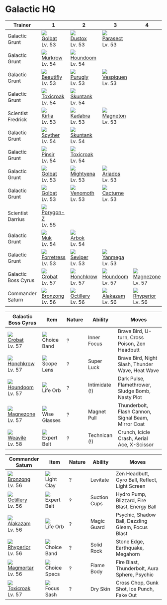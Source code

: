 # Galactic HQ

Trainer             | 1                                    | 2                                    | 3                                    | 4                                    | 5                                    | 6                                    
---                 | ---                                  | ---                                  | ---                                  | ---                                  | ---                                  | ---                                  
Galactic Grunt      | ![][042]<br> [Golbat]<br> Lv. 53     | ![][269]<br> [Dustox]<br> Lv. 53     | ![][047]<br> [Parasect]<br> Lv. 53   
Galactic Grunt      | ![][198]<br> [Murkrow]<br> Lv. 54    | ![][229]<br> [Houndoom]<br> Lv. 54   
Galactic Grunt      | ![][267]<br> [Beautifly]<br> Lv. 53  | ![][432]<br> [Purugly]<br> Lv. 53    | ![][416]<br> [Vespiquen]<br> Lv. 53  
Galactic Grunt      | ![][454]<br> [Toxicroak]<br> Lv. 54  | ![][435]<br> [Skuntank]<br> Lv. 54   
Scientist Fredrick  | ![][281]<br> [Kirlia]<br> Lv. 53     | ![][064]<br> [Kadabra]<br> Lv. 53    | ![][082]<br> [Magneton]<br> Lv. 53   
Galactic Grunt      | ![][123]<br> [Scyther]<br> Lv. 54    | ![][435]<br> [Skuntank]<br> Lv. 54   
Galactic Grunt      | ![][127]<br> [Pinsir]<br> Lv. 54     | ![][454]<br> [Toxicroak]<br> Lv. 54  
Galactic Grunt      | ![][042]<br> [Golbat]<br> Lv. 53     | ![][262]<br> [Mightyena]<br> Lv. 53  | ![][168]<br> [Ariados]<br> Lv. 53    
Galactic Grunt      | ![][042]<br> [Golbat]<br> Lv. 53     | ![][049]<br> [Venomoth]<br> Lv. 53   | ![][332]<br> [Cacturne]<br> Lv. 53   
Scientist Darrius   | ![][474]<br> [Porygon-Z]<br> Lv. 55  
Galactic Grunt      | ![][089]<br> [Muk]<br> Lv. 54        | ![][024]<br> [Arbok]<br> Lv. 54      
Galactic Grunt      | ![][205]<br> [Forretress]<br> Lv. 53 | ![][336]<br> [Seviper]<br> Lv. 53    | ![][469]<br> [Yanmega]<br> Lv. 53    
Galactic Boss Cyrus | ![][169]<br> [Crobat]<br> Lv. 57     | ![][430]<br> [Honchkrow]<br> Lv. 57  | ![][229]<br> [Houndoom]<br> Lv. 57   | ![][462]<br> [Magnezone]<br> Lv. 57  | ![][461]<br> [Weavile]<br> Lv. 58    
Commander Saturn    | ![][437]<br> [Bronzong]<br> Lv. 56   | ![][224]<br> [Octillery]<br> Lv. 56  | ![][065]<br> [Alakazam]<br> Lv. 56   | ![][464]<br> [Rhyperior]<br> Lv. 56  | ![][467]<br> [Magmortar]<br> Lv. 56  | ![][454]<br> [Toxicroak]<br> Lv. 57  

Galactic Boss Cyrus                 | Item                               | Nature | Ability        | Moves                                              
---                                 | ---                                | --- | ---            | ---                                                
![][169]<br> [Crobat]<br> Lv. 57    | ![][choice-band]<br> Choice Band   | ? | Inner Focus    | Brave Bird, U-turn, Cross Poison, Zen Headbutt     
![][430]<br> [Honchkrow]<br> Lv. 57 | ![][scope-lens]<br> Scope Lens     | ? | Super Luck     | Brave Bird, Night Slash, Thunder Wave, Heat Wave   
![][229]<br> [Houndoom]<br> Lv. 57  | ![][life-orb]<br> Life Orb         | ? | Intimidate (!) | Dark Pulse, Flamethrower, Sludge Bomb, Nasty Plot  
![][462]<br> [Magnezone]<br> Lv. 57 | ![][wise-glasses]<br> Wise Glasses | ? | Magnet Pull    | Thunderbolt, Flash Cannon, Signal Beam, Mirror Coat
![][461]<br> [Weavile]<br> Lv. 58   | ![][expert-belt]<br> Expert Belt   | ? | Technican (!)  | Crunch, Icicle Crash, Aerial Ace, X-Scissor        

Commander Saturn                    | Item                               | Nature | Ability      | Moves                                            
---                                 | ---                                | --- | ---          | ---                                              
![][437]<br> [Bronzong]<br> Lv. 56  | ![][light-clay]<br> Light Clay     | ? | Levitate     | Zen Headbutt, Gyro Ball, Reflect, Light Screen   
![][224]<br> [Octillery]<br> Lv. 56 | ![][expert-belt]<br> Expert Belt   | ? | Suction Cups | Hydro Pump, Blizzard, Fire Blast, Energy Ball    
![][065]<br> [Alakazam]<br> Lv. 56  | ![][life-orb]<br> Life Orb         | ? | Magic Guard  | Psychic, Shadow Ball, Dazzling Gleam, Focus Blast
![][464]<br> [Rhyperior]<br> Lv. 56 | ![][choice-band]<br> Choice Band   | ? | Solid Rock   | Stone Edge, Earthquake, Megahorn                 
![][467]<br> [Magmortar]<br> Lv. 56 | ![][choice-specs]<br> Choice Specs | ? | Flame Body   | Fire Blast, Thunderbolt, Aura Sphere, Psychic    
![][454]<br> [Toxicroak]<br> Lv. 57 | ![][focus-sash]<br> Focus Sash     | ? | Dry Skin     | Cross Chop, Gunk Shot, Ice Punch, Fake Out       


[Arbok]: /pokemon_changes/024/
[Golbat]: /pokemon_changes/042/
[Parasect]: /pokemon_changes/047/
[Venomoth]: /pokemon_changes/049/
[Kadabra]: /pokemon_changes/064/
[Alakazam]: /pokemon_changes/065/
[Magneton]: /pokemon_changes/082/
[Muk]: /pokemon_changes/089/
[Scyther]: /pokemon_changes/123/
[Pinsir]: /pokemon_changes/127/
[Ariados]: /pokemon_changes/168/
[Crobat]: /pokemon_changes/169/
[Murkrow]: /pokemon_changes/198/
[Forretress]: /pokemon_changes/205/
[Octillery]: /pokemon_changes/224/
[Houndoom]: /pokemon_changes/229/
[Mightyena]: /pokemon_changes/262/
[Beautifly]: /pokemon_changes/267/
[Dustox]: /pokemon_changes/269/
[Kirlia]: /pokemon_changes/281/
[Cacturne]: /pokemon_changes/332/
[Seviper]: /pokemon_changes/336/
[Vespiquen]: /pokemon_changes/416/
[Honchkrow]: /pokemon_changes/430/
[Purugly]: /pokemon_changes/432/
[Skuntank]: /pokemon_changes/435/
[Bronzong]: /pokemon_changes/437/
[Toxicroak]: /pokemon_changes/454/
[Weavile]: /pokemon_changes/461/
[Magnezone]: /pokemon_changes/462/
[Rhyperior]: /pokemon_changes/464/
[Magmortar]: /pokemon_changes/467/
[Yanmega]: /pokemon_changes/469/
[Porygon-Z]: /pokemon_changes/474/
[choice-band]: /img/items/choice-band.png
[choice-specs]: /img/items/choice-specs.png
[expert-belt]: /img/items/expert-belt.png
[focus-sash]: /img/items/focus-sash.png
[life-orb]: /img/items/life-orb.png
[light-clay]: /img/items/light-clay.png
[scope-lens]: /img/items/scope-lens.png
[wise-glasses]: /img/items/wise-glasses.png
[024]: /img/pokemon/024.png
[042]: /img/pokemon/042.png
[047]: /img/pokemon/047.png
[049]: /img/pokemon/049.png
[064]: /img/pokemon/064.png
[065]: /img/pokemon/065.png
[082]: /img/pokemon/082.png
[089]: /img/pokemon/089.png
[123]: /img/pokemon/123.png
[127]: /img/pokemon/127.png
[168]: /img/pokemon/168.png
[169]: /img/pokemon/169.png
[198]: /img/pokemon/198.png
[205]: /img/pokemon/205.png
[224]: /img/pokemon/224.png
[229]: /img/pokemon/229.png
[262]: /img/pokemon/262.png
[267]: /img/pokemon/267.png
[269]: /img/pokemon/269.png
[281]: /img/pokemon/281.png
[332]: /img/pokemon/332.png
[336]: /img/pokemon/336.png
[416]: /img/pokemon/416.png
[430]: /img/pokemon/430.png
[432]: /img/pokemon/432.png
[435]: /img/pokemon/435.png
[437]: /img/pokemon/437.png
[454]: /img/pokemon/454.png
[461]: /img/pokemon/461.png
[462]: /img/pokemon/462.png
[464]: /img/pokemon/464.png
[467]: /img/pokemon/467.png
[469]: /img/pokemon/469.png
[474]: /img/pokemon/474.png

